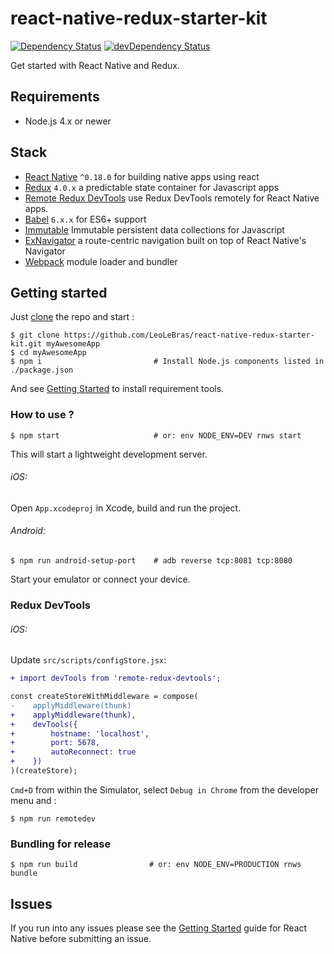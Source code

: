 # react-native-redux-starter-kit
[![Dependency Status](https://david-dm.org/LeoLeBras/react-native-redux-starter-kit.svg?style=flat)](https://david-dm.org/LeoLeBras/react-native-redux-starter-kit)
[![devDependency Status](https://david-dm.org/LeoLeBras/react-native-redux-starter-kit/dev-status.svg?style=flat)](https://david-dm.org/LeoLeBras/react-native-redux-starter-kit#info=devDependencies)

Get started with React Native and Redux.

## Requirements
- Node.js 4.x or newer

## Stack
- [React Native](https://facebook.github.io/react-native/) `^0.18.0` for building native apps using react
- [Redux](http://rackt.github.io/redux/index.html) `4.0.x` a predictable state container for Javascript apps
- [Remote Redux DevTools](https://github.com/zalmoxisus/remote-redux-devtools) use Redux DevTools remotely for React Native apps.
- [Babel](http://babeljs.io/) `6.x.x` for ES6+ support
- [Immutable](https://facebook.github.io/immutable-js/) Immutable persistent data collections for Javascript
- [ExNavigator](https://github.com/exponentjs/ex-navigator) a route-centric navigation built on top of React Native's Navigator    
- [Webpack](https://webpack.github.io/) module loader and bundler


## Getting started
Just [clone](github-windows://openRepo/https://github.com/LeoLeBras/react-native-redux-starter-kit.git) the repo
and start :
```shell
$ git clone https://github.com/LeoLeBras/react-native-redux-starter-kit.git myAwesomeApp
$ cd myAwesomeApp
$ npm i                         # Install Node.js components listed in ./package.json
```
And see [Getting Started](https://facebook.github.io/react-native/docs/getting-started.html) to install requirement tools.

### How to use ?
```shell
$ npm start                     # or: env NODE_ENV=DEV rnws start
```
This will start a lightweight development server.

###### iOS:
Open `App.xcodeproj` in Xcode, build and run the project.

###### Android:
```shell
$ npm run android-setup-port    # adb reverse tcp:8081 tcp:8080
```
Start your emulator or connect your device.

### Redux DevTools
###### iOS:
Update ```src/scripts/configStore.jsx```:

```diff
+ import devTools from 'remote-redux-devtools';

const createStoreWithMiddleware = compose(
-    applyMiddleware(thunk)
+    applyMiddleware(thunk),
+    devTools({
+        hostname: 'localhost',
+        port: 5678,
+        autoReconnect: true
+    })
)(createStore);
```



```Cmd+D``` from within the Simulator, select ```Debug in Chrome``` from the developer menu and :
```shell
$ npm run remotedev
```

### Bundling for release
```shell
$ npm run build                # or: env NODE_ENV=PRODUCTION rnws bundle
```

## Issues
If you run into any issues please see the [Getting Started](http://facebook.github.io/react-native/docs/getting-started.html) guide for React Native before submitting an issue.

